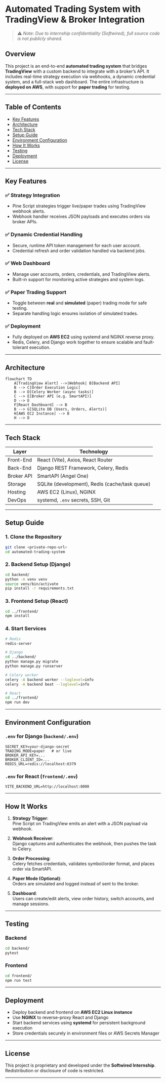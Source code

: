 # Automated Trading System with TradingView & Broker Integration

> ⚠️ *Note: Due to internship confidentiality (Softwired), full source code is not publicly shared.*

## Overview

This project is an end-to-end **automated trading system** that bridges **TradingView** with a custom backend to integrate with a broker’s API. It includes real-time strategy execution via webhooks, a dynamic credential system, and a full-stack web dashboard. The entire infrastructure is **deployed on AWS**, with support for **paper trading** for testing.

---

## Table of Contents

- [Key Features](#key-features)  
- [Architecture](#architecture)  
- [Tech Stack](#tech-stack)  
- [Setup Guide](#setup-guide)  
- [Environment Configuration](#environment-configuration)  
- [How It Works](#how-it-works)  
- [Testing](#testing)  
- [Deployment](#deployment)  
- [License](#license)

---

## Key Features

### ✅ Strategy Integration
- Pine Script strategies trigger live/paper trades using TradingView webhook alerts.
- Webhook handler receives JSON payloads and executes orders via broker APIs.

### ✅ Dynamic Credential Handling
- Secure, runtime API token management for each user account.
- Credential refresh and order validation handled via backend jobs.

### ✅ Web Dashboard
- Manage user accounts, orders, credentials, and TradingView alerts.
- Built-in support for monitoring active strategies and system logs.

### ✅ Paper Trading Support
- Toggle between **real** and **simulated** (paper) trading mode for safe testing.
- Separate handling logic ensures isolation of simulated trades.

### ✅ Deployment
- Fully deployed on **AWS EC2** using systemd and NGINX reverse proxy.
- Redis, Celery, and Django work together to ensure scalable and fault-tolerant execution.

---

## Architecture

```
flowchart TD
    A[TradingView Alert] -->|Webhook| B[Backend API]
    B --> C[Order Execution Logic]
    B --> D[Celery Worker (async tasks)]
    C --> E[Broker API (e.g. SmartAPI)]
    D --> E
    F[React Dashboard] --> B
    B --> G[SQLite DB (Users, Orders, Alerts)]
    H[AWS EC2 Instance] --> B
    H --> D
```

---

## Tech Stack

| Layer          | Technology                     |
|----------------|---------------------------------|
| Front-End      | React (Vite), Axios, React Router |
| Back-End       | Django REST Framework, Celery, Redis |
| Broker API     | SmartAPI (Angel One)             |
| Storage        | SQLite (development), Redis (cache/task queue) |
| Hosting        | AWS EC2 (Linux), NGINX           |
| DevOps         | systemd, `.env` secrets, SSH, Git |

---

## Setup Guide

### 1. Clone the Repository
```bash
git clone <private-repo-url>
cd automated-trading-system
```

### 2. Backend Setup (Django)
```bash
cd backend/
python -m venv venv
source venv/bin/activate
pip install -r requirements.txt
```

### 3. Frontend Setup (React)
```bash
cd ../frontend/
npm install
```

### 4. Start Services
```bash
# Redis
redis-server

# Django
cd ../backend/
python manage.py migrate
python manage.py runserver

# Celery worker
celery -A backend worker --loglevel=info
celery -A backend beat --loglevel=info

# React
cd ../frontend/
npm run dev
```

---

## Environment Configuration

### `.env` for Django (`backend/.env`)
```dotenv
SECRET_KEY=your-django-secret
TRADING_MODE=paper   # or live
BROKER_API_KEY=...
BROKER_CLIENT_ID=...
REDIS_URL=redis://localhost:6379
```

### `.env` for React (`frontend/.env`)
```dotenv
VITE_BACKEND_URL=http://localhost:8000
```

---

## How It Works

1. **Strategy Trigger**:  
   Pine Script on TradingView emits an alert with a JSON payload via webhook.

2. **Webhook Receiver**:  
   Django captures and authenticates the webhook, then pushes the task to Celery.

3. **Order Processing**:  
   Celery fetches credentials, validates symbol/order format, and places order via SmartAPI.

4. **Paper Mode (Optional)**:  
   Orders are simulated and logged instead of sent to the broker.

5. **Dashboard**:  
   Users can create/edit alerts, view order history, switch accounts, and manage sessions.

---

## Testing

### Backend
```bash
cd backend/
pytest
```

### Frontend
```bash
cd frontend/
npm run test
```

---

## Deployment

- Deploy backend and frontend on **AWS EC2 Linux instance**
- Use **NGINX** to reverse-proxy React and Django
- Start backend services using **systemd** for persistent background execution
- Store credentials securely in environment files or AWS Secrets Manager

---

## License

This project is proprietary and developed under the **Softwired Internship**. Redistribution or disclosure of code is restricted.

---
